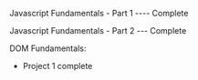 Javascript Fundamentals - Part 1 ---- Complete


Javascript Fundamentals - Part 2 --- Complete


DOM Fundamentals:

- Project 1 complete
